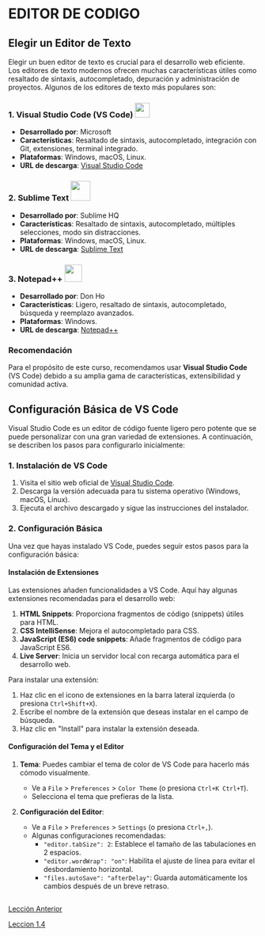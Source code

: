 # EDITOR DE CODIGO

## Elegir un Editor de Texto

Elegir un buen editor de texto es crucial para el desarrollo web eficiente. Los editores de texto modernos ofrecen muchas características útiles como resaltado de sintaxis, autocompletado, depuración y administración de proyectos. Algunos de los editores de texto más populares son:

### 1. Visual Studio Code (VS Code) <img src="img/vsc-icon.png" style="width:30px"></img>
- **Desarrollado por**: Microsoft
- **Características**: Resaltado de sintaxis, autocompletado, integración con Git, extensiones, terminal integrado.
- **Plataformas**: Windows, macOS, Linux.
- **URL de descarga**: [Visual Studio Code](https://code.visualstudio.com/)


### 2. Sublime Text <img src="img/sublime-icon.png" style="width:40px"></img>
- **Desarrollado por**: Sublime HQ
- **Características**: Resaltado de sintaxis, autocompletado, múltiples selecciones, modo sin distracciones.
- **Plataformas**: Windows, macOS, Linux.
- **URL de descarga**: [Sublime Text](https://www.sublimetext.com/)


### 3. Notepad++ <img src="img/notepad-icon.png" style="width:35px"></img>
- **Desarrollado por**: Don Ho
- **Características**: Ligero, resaltado de sintaxis, autocompletado, búsqueda y reemplazo avanzados.
- **Plataformas**: Windows.
- **URL de descarga**: [Notepad++](https://notepad-plus-plus.org/)

### Recomendación
Para el propósito de este curso, recomendamos usar **Visual Studio Code** (VS Code) debido a su amplia gama de características, extensibilidad y comunidad activa.

## Configuración Básica de VS Code

Visual Studio Code es un editor de código fuente ligero pero potente que se puede personalizar con una gran variedad de extensiones. A continuación, se describen los pasos para configurarlo inicialmente:

### 1. Instalación de VS Code
1. Visita el sitio web oficial de [Visual Studio Code](https://code.visualstudio.com/).
2. Descarga la versión adecuada para tu sistema operativo (Windows, macOS, Linux).
3. Ejecuta el archivo descargado y sigue las instrucciones del instalador.

### 2. Configuración Básica
Una vez que hayas instalado VS Code, puedes seguir estos pasos para la configuración básica:

#### Instalación de Extensiones
Las extensiones añaden funcionalidades a VS Code. Aquí hay algunas extensiones recomendadas para el desarrollo web:



1. **HTML Snippets**: Proporciona fragmentos de código (snippets) útiles para HTML.
2. **CSS IntelliSense**: Mejora el autocompletado para CSS.
3. **JavaScript (ES6) code snippets**: Añade fragmentos de código para JavaScript ES6.
4. **Live Server**: Inicia un servidor local con recarga automática para el desarrollo web.


Para instalar una extensión:
1. Haz clic en el icono de extensiones en la barra lateral izquierda (o presiona `Ctrl+Shift+X`).
2. Escribe el nombre de la extensión que deseas instalar en el campo de búsqueda.
3. Haz clic en "Install" para instalar la extensión deseada.

#### Configuración del Tema y el Editor
1. **Tema**: Puedes cambiar el tema de color de VS Code para hacerlo más cómodo visualmente.
   - Ve a `File` > `Preferences` > `Color Theme` (o presiona `Ctrl+K Ctrl+T`).
   - Selecciona el tema que prefieras de la lista.

2. **Configuración del Editor**:
   - Ve a `File` > `Preferences` > `Settings` (o presiona `Ctrl+,`).
   - Algunas configuraciones recomendadas:
     - `"editor.tabSize": 2`: Establece el tamaño de las tabulaciones en 2 espacios.
     - `"editor.wordWrap": "on"`: Habilita el ajuste de línea para evitar el desbordamiento horizontal.
     - `"files.autoSave": "afterDelay"`: Guarda automáticamente los cambios después de un breve retraso.




##

[Lección Anterior](2-entendiendo-html-css.md)  

[Leccion 1.4 ](/1-Introducción/4-concepto-basicos-git.md)  